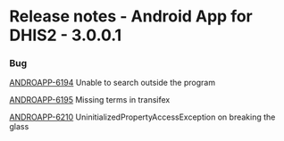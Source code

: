# Release notes - Android App for DHIS2 - 3.0.0.1

### Bug

[ANDROAPP-6194](https://dhis2.atlassian.net/browse/ANDROAPP-6194) Unable to search outside the program

[ANDROAPP-6195](https://dhis2.atlassian.net/browse/ANDROAPP-6195) Missing terms in transifex

[ANDROAPP-6210](https://dhis2.atlassian.net/browse/ANDROAPP-6210) UninitializedPropertyAccessException on breaking the glass
